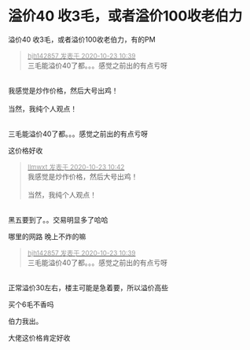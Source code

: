 # 溢价40 收3毛，或者溢价100收老伯力


溢价40 收3毛，或者溢价100收老伯力，有的PM

<div class="quote"><blockquote><font size="2"><a href="https://www.hostloc.com/forum.php?mod=redirect&amp;goto=findpost&amp;pid=9339947&amp;ptid=757515" target="_blank"><font color="#999999">hjh142857 发表于 2020-10-23 10:39</font></a></font><br />
三毛能溢价40了都。。。感觉之前出的有点亏呀</blockquote></div><br />
我感觉是炒作价格，然后大号出鸡！<br />
<br />
当然，我纯个人观点！<br />
<br />
<img src="static/image/smiley/default/tongue.gif" smilieid="7" border="0" alt="" />

三毛能溢价40了都。。。<img src="static/image/smiley/default/lol.gif" smilieid="12" border="0" alt="" />感觉之前出的有点亏呀

这价格好收

<div class="quote"><blockquote><font size="2"><a href="https://www.hostloc.com/forum.php?mod=redirect&amp;goto=findpost&amp;pid=9339971&amp;ptid=757515" target="_blank"><font color="#999999">llmwxt 发表于 2020-10-23 10:42</font></a></font><br />
我感觉是炒作价格，然后大号出鸡！<br />
<br />
当然，我纯个人观点！</blockquote></div><br />
黑五要到了。。交易明显多了哈哈

哪里的网路 晚上不炸的嘛<img src="static/image/smiley/yct/022.gif" smilieid="42" border="0" alt="" />

<div class="quote"><blockquote><font size="2"><a href="https://www.hostloc.com/forum.php?mod=redirect&amp;goto=findpost&amp;pid=9339947&amp;ptid=757515" target="_blank"><font color="#999999">hjh142857 发表于 2020-10-23 10:39</font></a></font><br />
三毛能溢价40了都。。。感觉之前出的有点亏呀</blockquote></div><br />
正常溢价30左右，楼主可能是急着要，所以溢价高些

买个6毛不香吗<br />
<img src="static/image/smiley/default/lol.gif" smilieid="12" border="0" alt="" />

<img src="static/image/smiley/default/lol.gif" smilieid="12" border="0" alt="" />伯力我出。

大佬这价格肯定好收
